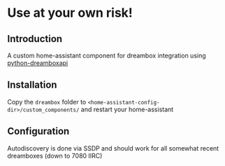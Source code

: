 # Use at your own risk!

## Introduction

A custom home-assistant component for dreambox integration using [python-dreamboxapi](https://github.com/sreichholf/python-dreamboxapi)

## Installation
Copy the `dreambox` folder to `<home-assistant-config-dir>/custom_components/` and restart your home-assistant

## Configuration
Autodiscovery is done via SSDP and should work for all somewhat recent dreamboxes (down to 7080 IIRC)